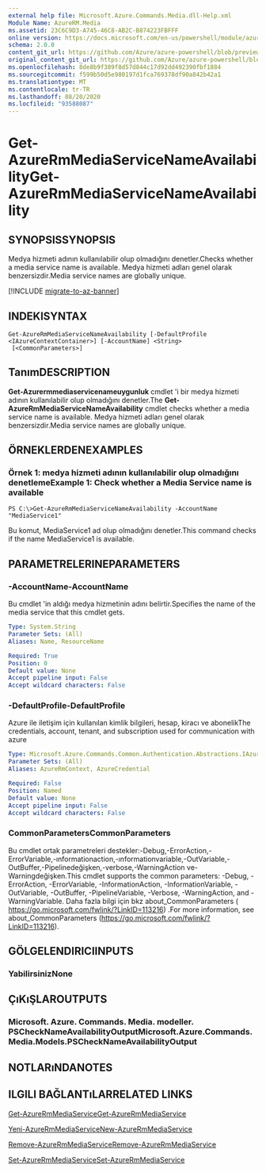 ```yaml
---
external help file: Microsoft.Azure.Commands.Media.dll-Help.xml
Module Name: AzureRM.Media
ms.assetid: 23C6C9D3-A745-46C8-AB2C-B874223FBFFF
online version: https://docs.microsoft.com/en-us/powershell/module/azurerm.media/get-azurermmediaservicenameavailability
schema: 2.0.0
content_git_url: https://github.com/Azure/azure-powershell/blob/preview/src/ResourceManager/Media/Commands.Media/help/Get-AzureRmMediaServiceNameAvailability.md
original_content_git_url: https://github.com/Azure/azure-powershell/blob/preview/src/ResourceManager/Media/Commands.Media/help/Get-AzureRmMediaServiceNameAvailability.md
ms.openlocfilehash: 8de8b9f389f8d57d844c17d92dd492390fbf1884
ms.sourcegitcommit: f599b50d5e980197d1fca769378df90a842b42a1
ms.translationtype: MT
ms.contentlocale: tr-TR
ms.lasthandoff: 08/20/2020
ms.locfileid: "93588087"
---
```

# <span data-ttu-id="65e73-101">Get-AzureRmMediaServiceNameAvailability</span><span class="sxs-lookup"><span data-stu-id="65e73-101">Get-AzureRmMediaServiceNameAvailability</span></span>

## <span data-ttu-id="65e73-102">SYNOPSIS</span><span class="sxs-lookup"><span data-stu-id="65e73-102">SYNOPSIS</span></span>
<span data-ttu-id="65e73-103">Medya hizmeti adının kullanılabilir olup olmadığını denetler.</span><span class="sxs-lookup"><span data-stu-id="65e73-103">Checks whether a media service name is available.</span></span>
<span data-ttu-id="65e73-104">Medya hizmeti adları genel olarak benzersizdir.</span><span class="sxs-lookup"><span data-stu-id="65e73-104">Media service names are globally unique.</span></span>

[!INCLUDE [migrate-to-az-banner](../../includes/migrate-to-az-banner.md)]

## <span data-ttu-id="65e73-105">INDEKI</span><span class="sxs-lookup"><span data-stu-id="65e73-105">SYNTAX</span></span>

```
Get-AzureRmMediaServiceNameAvailability [-DefaultProfile <IAzureContextContainer>] [-AccountName] <String>
 [<CommonParameters>]
```

## <span data-ttu-id="65e73-106">Tanım</span><span class="sxs-lookup"><span data-stu-id="65e73-106">DESCRIPTION</span></span>
<span data-ttu-id="65e73-107">**Get-Azurermmediaservicenameuygunluk** cmdlet 'i bir medya hizmeti adının kullanılabilir olup olmadığını denetler.</span><span class="sxs-lookup"><span data-stu-id="65e73-107">The **Get-AzureRmMediaServiceNameAvailability** cmdlet checks whether a media service name is available.</span></span>
<span data-ttu-id="65e73-108">Medya hizmeti adları genel olarak benzersizdir.</span><span class="sxs-lookup"><span data-stu-id="65e73-108">Media service names are globally unique.</span></span>

## <span data-ttu-id="65e73-109">ÖRNEKLERDEN</span><span class="sxs-lookup"><span data-stu-id="65e73-109">EXAMPLES</span></span>

### <span data-ttu-id="65e73-110">Örnek 1: medya hizmeti adının kullanılabilir olup olmadığını denetleme</span><span class="sxs-lookup"><span data-stu-id="65e73-110">Example 1: Check whether a Media Service name is available</span></span>
```
PS C:\>Get-AzureRmMediaServiceNameAvailability -AccountName "MediaService1"
```

<span data-ttu-id="65e73-111">Bu komut, MediaService1 ad olup olmadığını denetler.</span><span class="sxs-lookup"><span data-stu-id="65e73-111">This command checks if the name MediaService1 is available.</span></span>

## <span data-ttu-id="65e73-112">PARAMETRELERINE</span><span class="sxs-lookup"><span data-stu-id="65e73-112">PARAMETERS</span></span>

### <span data-ttu-id="65e73-113">-AccountName</span><span class="sxs-lookup"><span data-stu-id="65e73-113">-AccountName</span></span>
<span data-ttu-id="65e73-114">Bu cmdlet 'in aldığı medya hizmetinin adını belirtir.</span><span class="sxs-lookup"><span data-stu-id="65e73-114">Specifies the name of the media service that this cmdlet gets.</span></span>

```yaml
Type: System.String
Parameter Sets: (All)
Aliases: Name, ResourceName

Required: True
Position: 0
Default value: None
Accept pipeline input: False
Accept wildcard characters: False
```

### <span data-ttu-id="65e73-115">-DefaultProfile</span><span class="sxs-lookup"><span data-stu-id="65e73-115">-DefaultProfile</span></span>
<span data-ttu-id="65e73-116">Azure ile iletişim için kullanılan kimlik bilgileri, hesap, kiracı ve abonelik</span><span class="sxs-lookup"><span data-stu-id="65e73-116">The credentials, account, tenant, and subscription used for communication with azure</span></span>

```yaml
Type: Microsoft.Azure.Commands.Common.Authentication.Abstractions.IAzureContextContainer
Parameter Sets: (All)
Aliases: AzureRmContext, AzureCredential

Required: False
Position: Named
Default value: None
Accept pipeline input: False
Accept wildcard characters: False
```

### <span data-ttu-id="65e73-117">CommonParameters</span><span class="sxs-lookup"><span data-stu-id="65e73-117">CommonParameters</span></span>
<span data-ttu-id="65e73-118">Bu cmdlet ortak parametreleri destekler:-Debug,-ErrorAction,-ErrorVariable,-ınformationaction,-ınformationvariable,-OutVariable,-OutBuffer,-Pipelinedeğişken,-verbose,-WarningAction ve-Warningdeğişken.</span><span class="sxs-lookup"><span data-stu-id="65e73-118">This cmdlet supports the common parameters: -Debug, -ErrorAction, -ErrorVariable, -InformationAction, -InformationVariable, -OutVariable, -OutBuffer, -PipelineVariable, -Verbose, -WarningAction, and -WarningVariable.</span></span> <span data-ttu-id="65e73-119">Daha fazla bilgi için bkz about_CommonParameters ( https://go.microsoft.com/fwlink/?LinkID=113216) .</span><span class="sxs-lookup"><span data-stu-id="65e73-119">For more information, see about_CommonParameters (https://go.microsoft.com/fwlink/?LinkID=113216).</span></span>

## <span data-ttu-id="65e73-120">GÖLGELENDIRICI</span><span class="sxs-lookup"><span data-stu-id="65e73-120">INPUTS</span></span>

### <span data-ttu-id="65e73-121">Yabilirsiniz</span><span class="sxs-lookup"><span data-stu-id="65e73-121">None</span></span>

## <span data-ttu-id="65e73-122">ÇıKıŞLAR</span><span class="sxs-lookup"><span data-stu-id="65e73-122">OUTPUTS</span></span>

### <span data-ttu-id="65e73-123">Microsoft. Azure. Commands. Media. modeller. PSCheckNameAvailabilityOutput</span><span class="sxs-lookup"><span data-stu-id="65e73-123">Microsoft.Azure.Commands.Media.Models.PSCheckNameAvailabilityOutput</span></span>

## <span data-ttu-id="65e73-124">NOTLARıNDA</span><span class="sxs-lookup"><span data-stu-id="65e73-124">NOTES</span></span>

## <span data-ttu-id="65e73-125">ILGILI BAĞLANTıLAR</span><span class="sxs-lookup"><span data-stu-id="65e73-125">RELATED LINKS</span></span>

[<span data-ttu-id="65e73-126">Get-AzureRmMediaService</span><span class="sxs-lookup"><span data-stu-id="65e73-126">Get-AzureRmMediaService</span></span>](./Get-AzureRmMediaService.md)

[<span data-ttu-id="65e73-127">Yeni-AzureRmMediaService</span><span class="sxs-lookup"><span data-stu-id="65e73-127">New-AzureRmMediaService</span></span>](./New-AzureRmMediaService.md)

[<span data-ttu-id="65e73-128">Remove-AzureRmMediaService</span><span class="sxs-lookup"><span data-stu-id="65e73-128">Remove-AzureRmMediaService</span></span>](./Remove-AzureRmMediaService.md)

[<span data-ttu-id="65e73-129">Set-AzureRmMediaService</span><span class="sxs-lookup"><span data-stu-id="65e73-129">Set-AzureRmMediaService</span></span>](./Set-AzureRmMediaService.md)


